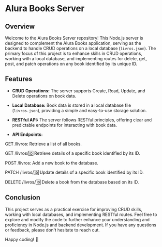 # Alura Books Server

## Overview

Welcome to the Alura Books Server repository! This Node.js server is designed to complement the Alura Books application, serving as the backend to handle CRUD operations on a local database (`livros.json`). The primary focus of this project is to enhance skills in CRUD operations, working with a local database, and implementing routes for delete, get, post, and patch operations on any book identified by its unique ID.

## Features

- **CRUD Operations:** The server supports Create, Read, Update, and Delete operations on book data.
  
- **Local Database:** Book data is stored in a local database file (`livros.json`), providing a simple and easy-to-use storage solution.

- **RESTful API:** The server follows RESTful principles, offering clear and predictable endpoints for interacting with book data.

- **API Endpoints:**

GET /livros: Retrieve a list of all books.

GET /livros/:id: Retrieve details of a specific book identified by its ID.

POST /livros: Add a new book to the database.

PATCH /livros/:id: Update details of a specific book identified by its ID.

DELETE /livros/:id: Delete a book from the database based on its ID.

## Conclusion

This project serves as a practical exercise for improving CRUD skills, working with local databases, and implementing RESTful routes. Feel free to explore and modify the code to further enhance your understanding and proficiency in Node.js and backend development. If you have any questions or feedback, please don't hesitate to reach out.

Happy coding! 🚀
